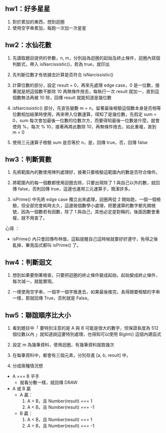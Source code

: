 ## hw1：好多星星

1. 對於累加的東西，想到迴圈
2. 使用空字串累加，每跑一次加一次星星

## hw2：水仙花數

1. 先讀取題目提供的參數，n, m，分別設為迴圈的起始及終止條件，迴圈內寫個判斷式，帶入 isNarcissistic()，若為 true，就印出

2. 先判斷位數才有依據去計算是否符合 isNarcissistic()

3. 計算位數的部分，設定 result = 0，再來先處理 edge case，0 是一位數，接著就是把這個數不斷除 10 再無條件捨去，每執行一次 result 就加一，直到這個數無法再被 10 除，回傳 result 就能知道是幾位數

4. isNarcissistic() 部分，先宣告變數 m = n，留著最後檢驗這個數本身是否相等位數相加結果時使用，再來帶入位數運算，得知了是幾位數，先假定 sum = 0，sum 每次會加最後一位數的位數次方，而要得知最後一位數是什麼，就會使用 %，每次 % 10，接著再將此數除 10，再無條件捨去，如此重複，直到 m = 0

5. 使用三元運算子檢驗 sum 是否等於 n，是，回傳 true，否，回傳 false

## hw3：判斷質數

1. 先將範圍內的數使用陣列處理好，接著只要檢驗這範圍內的數是否符合條件。

2. 將範圍內的每一個數都使用迴圈去除，只要出現除了 1 與自己以外的數，就回傳 false，否則回傳 true，這邊也運用三元運算子，簡潔許多。

3. isPrime() 中先將 edge case 獨立出來處理，迴圈再從 2 開始跑，一個一個檢驗，但全部完會耗時太久，這邊做個數學小處理，把要運算的數字都先開根號，因為一個數若有因數，除了 1 與自己，其他必定是對稱的，後面因數會重複，就不用查了。

<!-- ```
ex :
16 -> 1 * 16
      2 * 8
      4 * 4
      8 * 2
      16 * 1
``` -->

心得 ：

- isPrime() 內只會回傳布林值，這點提醒自己這時候就要好好遵守，免得之後亂掉，畢竟函式都叫 isPrime() 了。

## hw4：判斷迴文

1. 想到如果要倒著檢查，只要把迴圈的終止條件變成起始，起始變成終止條件，每次減一，就能實現。

2. 一樣使用空字串，一個字一個字推進去，如果最後推完，長得跟要檢驗的字串一樣，那就回傳 True，否則就是 False。

## hw5：聯誼順序比大小

1. 看到題目中「 要特別注意的是 A 與 B 可能是很大的數字，但保證長度為 512 個位數以內 」就知道說這要特別處理，也得知可以使用 BigInt() 這個內建函式

2. 設定 m 為幾筆資料，使用迴圈，有幾筆資料就跑幾次

3. 在每筆資料中，都會有三個元素，分別存進 [a, b, result] 中，

4. 分成兩種情況想

- A === B 平手
  - 就看分數一樣，就回傳 DRAW
- A 或 B 贏
  - A 贏：
    1. A > B，且 Number(result) === 1
    2. A < B，且 Number(result) === -1
  - B 贏：
    1. A < B，且 Number(result) === 1
    2. A > B，且 Number(result) === -1
